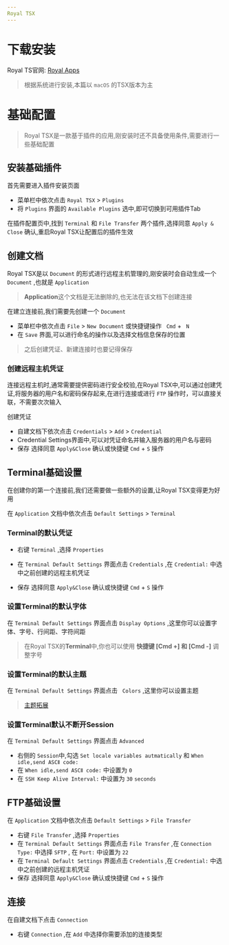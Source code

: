 ```yaml
---
Royal TSX
---
```


# 下载安装

Royal TS官网: [Royal Apps](https://www.royalapps.com/ts/mac/features)

> 根据系统进行安装,本篇以 `macOS` 的TSX版本为主

# 基础配置

> Royal TSX是一款基于插件的应用,刚安装时还不具备使用条件,需要进行一些基础配置

## 安装基础插件

首先需要进入插件安装页面

* 菜单栏中依次点击 `Royal TSX` > `Plugins`
* 将 `Plugins` 界面的 `Available Plugins` 选中,即可切换到可用插件Tab

在插件配置页中,找到 `Terminal` 和 `File Transfer` 两个插件,选择同意 `Apply & Close` 确认,重启Royal TSX让配置后的插件生效

## 创建文档

Royal TSX是以 `Document` 的形式进行远程主机管理的,刚安装时会自动生成一个 `Document` ,也就是 `Application` 

> **Application**这个文档是无法删除的,也无法在该文档下创建连接

在建立连接前,我们需要先创建一个 `Document` 

* 菜单栏中依次点击 `File` > `New Document` 或快捷键操作 ` Cmd` + ` N`
* 在 `Save` 界面,可以进行命名的操作以及选择文档信息保存的位置

> 之后创建凭证、新建连接时也要记得保存

### 创建远程主机凭证

连接远程主机时,通常需要提供密码进行安全校验,在Royal TSX中,可以通过创建凭证,将服务器的用户名和密码保存起来,在进行连接或进行 `FTP` 操作时，可以直接关联，不需要次次输入

创建凭证

* 自建文档下依次点击 `Credentials` > `Add` > `Credential` 
* Credential Settings界面中,可以对凭证命名并输入服务器的用户名与密码
* 保存 选择同意 `Apply&Close` 确认或快捷键  `Cmd` + `S` 操作

## Terminal基础设置

在创建你的第一个连接前,我们还需要做一些额外的设置,让Royal TSX变得更为好用

在 `Application` 文档中依次点击 `Default Settings` > `Terminal` 

### Terminal的默认凭证

* 右键 `Terminal` ,选择 `Properties` 

* 在 `Terminal Default Settings` 界面点击 `Credentials` ,在 `Credential:` 中选中之前创建的远程主机凭证
* 保存 选择同意 `Apply&Close` 确认或快捷键  `Cmd` + `S` 操作

### 设置Terminal的默认字体

在 `Terminal Default Settings` 界面点击 `Display Options` ,这里你可以设置字体、字号、行间距、字符间距

> 在Royal TSX的**Terminal**中,你也可以使用 **快捷键 [Cmd +] 和 [Cmd -]** 调整字号

### 设置Terminal的默认主题

在 `Terminal Default Settings` 界面点击 ` Colors` ,这里你可以设置主题

> [主题拓展](https://iterm2colorschemes.com)

### 设置Terminal默认不断开Session

在 `Terminal Default Settings` 界面点击 `Advanced` 

* 右侧的 `Session`中,勾选 `Set locale variables autmatically` 和 `When idle,send ASCⅡ code:`
* 在 `When idle,send ASCⅡ code:` 中设置为 `0`
* 在 `SSH Keep Alive Interval:` 中设置为 `30` `seconds`

## FTP基础设置

在 `Application` 文档中依次点击 `Default Settings` > `File Transfer` 

* 右键 `File Transfer` ,选择 `Properties` 
* 在 `Terminal Default Settings` 界面点击 `File Transfer` ,在 `Connection Type:` 中选择 `SFTP` , 在 `Port:` 中设置为 `22`
* 在 `Terminal Default Settings` 界面点击 `Credentials` ,在 `Credential:` 中选中之前创建的远程主机凭证
* 保存 选择同意 `Apply&Close` 确认或快捷键  `Cmd` + `S` 操作

## 连接

在自建文档下点击 `Connection`

* 右键 `Connection` ,在 `Add` 中选择你需要添加的连接类型
